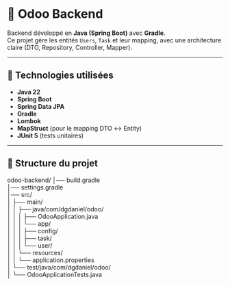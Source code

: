 # 📌 Odoo Backend

Backend développé en **Java (Spring Boot)** avec **Gradle**.  
Ce projet gère les entités `Users`, `Task` et leur mapping, avec une architecture claire (DTO, Repository, Controller, Mapper).

---

## 🚀 Technologies utilisées

- **Java 22**
- **Spring Boot**
- **Spring Data JPA**
- **Gradle**
- **Lombok**
- **MapStruct** (pour le mapping DTO ↔ Entity)
- **JUnit 5** (tests unitaires)

---

## 📂 Structure du projet
odoo-backend/
│── build.gradle<br/>
│── settings.gradle <br/>
│── src/ <br/>
│   ├── main/ <br/>
│   │   ├── java/com/dgdaniel/odoo/ <br/>
│   │   │   ├── OdooApplication.java <br/>
│   │   │   └── app/ <br/>
│   │   │       ├── config/ <br/>
│   │   │       ├── task/ <br/>
│   │   │       └── user/ <br/>
│   │   └── resources/ <br/>
│   │       └── application.properties <br/>
│   └── test/java/com/dgdaniel/odoo/ <br/>
│       └── OdooApplicationTests.java <br/>

